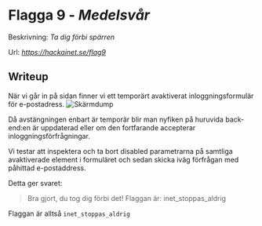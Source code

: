 # Flagga 9 - *Medelsvår*
Beskrivning: *Ta dig förbi spärren*

Url: *https://hackainet.se/flag9*

## Writeup
När vi går in på sidan finner vi ett temporärt avaktiverat inloggningsformulär för e-postadress.
![Skärmdump](https://user-images.githubusercontent.com/34009701/236504927-50557164-aa0c-4caf-ae7c-17073bcddf99.png)

Då avstängningen enbart är temporär blir man nyfiken på huruvida back-end:en är uppdaterad eller om den fortfarande accepterar inloggningsförfrågningar.

Vi testar att inspektera och ta bort disabled parametrarna på samtliga avaktiverade element i formuläret och sedan skicka iväg förfrågan med påhittad e-postaddress.

Detta ger svaret:
> Bra gjort, du tog dig förbi det! Flaggan är: inet_stoppas_aldrig

Flaggan är alltså `inet_stoppas_aldrig`
